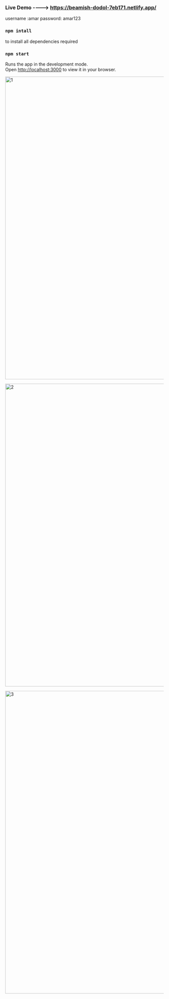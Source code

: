 ### Live Demo ----> https://beamish-dodol-7eb171.netlify.app/

username :amar 
password: amar123


### `npm intall` 

to install all dependencies required 

### `npm start`

Runs the app in the development mode.\
Open [http://localhost:3000](http://localhost:3000) to view it in your browser.


<img width="960" alt="1" src="https://user-images.githubusercontent.com/90547108/173879716-aa2c2f8b-e61b-4570-8feb-2c446c70593b.PNG">

<p>
  
  <img width="960" alt="2" src="https://user-images.githubusercontent.com/90547108/173879776-d2d533f4-6654-45db-ba4b-e01e12e992c2.PNG">

  <p><img width="960" alt="3" src="https://user-images.githubusercontent.com/90547108/173879816-36128b3d-81a0-4786-9d6e-495eea788235.PNG">
